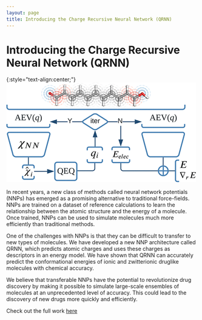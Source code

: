 ```yaml
---
layout: page 
title: Introducing the Charge Recursive Neural Network (QRNN)
---
```


# Introducing the Charge Recursive Neural Network (QRNN)

{:style="text-align:center;"}
![QRNN](/assets/2022_03_22/qrnn.gif)

In recent years, a new class of methods called neural network potentials (NNPs) has emerged as a promising 
alternative to traditional force-fields.
NNPs are trained on a dataset of reference calculations to learn the relationship between the atomic structure and the energy of a molecule.
Once trained, NNPs can be used to simulate molecules much more efficiently than traditional methods.

One of the challenges with NNPs is that they can be difficult to transfer to new types of molecules.
We have developed a new NNP architecture called QRNN, which predicts atomic charges and uses these charges as descriptors in an energy model.
We have shown that QRNN can accurately predict the conformational energies of ionic and zwitterionic druglike molecules with chemical accuracy.

We believe that transferable NNPs have the potential to revolutionize drug discovery by making it possible to simulate large-scale ensembles of molecules at an unprecedented level of accuracy.
This could lead to the discovery of new drugs more quickly and efficiently.

Check out the full work [here](https://pubs.acs.org/doi/abs/10.1021/acs.jctc.1c00821)